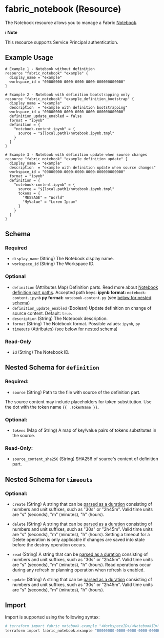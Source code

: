 # fabric_notebook (Resource)

The Notebook resource allows you to manage a Fabric [Notebook](https://docs.microsoft.com/en-us/fabric/data-engineering/how-to-use-notebook).

ℹ️ **Note**

This resource supports Service Principal authentication.

## Example Usage

```hcl
# Example 1 - Notebook without definition
resource "fabric_notebook" "example" {
  display_name = "example"
  workspace_id = "00000000-0000-0000-0000-000000000000"
}

# Example 2 - Notebook with definition bootstrapping only
resource "fabric_notebook" "example_definition_bootstrap" {
  display_name = "example"
  description  = "example with definition bootstrapping"
  workspace_id = "00000000-0000-0000-0000-000000000000"
  definition_update_enabled = false
  format = "ipynb"
  definition = {
    "notebook-content.ipynb" = {
      source = "${local.path}/notebook.ipynb.tmpl"
    }
  }
}

# Example 3 - Notebook with definition update when source changes
resource "fabric_notebook" "example_definition_update" {
  display_name = "example"
  description  = "example with definition update when source changes"
  workspace_id = "00000000-0000-0000-0000-000000000000"
  format = "ipynb"
  definition = {
    "notebook-content.ipynb" = {
      source = "${local.path}/notebook.ipynb.tmpl"
      tokens = {
        "MESSAGE" = "World"
        "MyValue" = "Lorem Ipsum"
      }
    }
  }
}
```

## Schema

### Required

- `display_name` (String) The Notebook display name.
- `workspace_id` (String) The Workspace ID.

### Optional

- `definition` (Attributes Map) Definition parts. Read more about [Notebook definition part paths](https://registry.terraform.io/providers/microsoft/fabric/latest/docs/guides/definition_paths#notebook). Accepted path keys: **ipynb format:** `notebook-content.ipynb` **py format:** `notebook-content.py` (see [below for nested schema](#nested-schema-for-definition))
- `definition_update_enabled` (Boolean) Update definition on change of source content. Default: `true`.
- `description` (String) The Notebook description.
- `format` (String) The Notebook format. Possible values: `ipynb`, `py`
- `timeouts` (Attributes) (see [below for nested schema](#nested-schema-for-timeouts))

### Read-Only

- `id` (String) The Notebook ID.

## Nested Schema for `definition`

### Required:

- `source` (String) Path to the file with source of the definition part.

The source content may include placeholders for token substitution. Use the dot with the token name `{{ .TokenName }}`.

### Optional:

- `tokens` (Map of String) A map of key/value pairs of tokens substitutes in the source.

### Read-Only:

- `source_content_sha256` (String) SHA256 of source's content of definition part.

## Nested Schema for `timeouts`

### Optional:

- `create` (String) A string that can be [parsed as a duration](https://pkg.go.dev/time#ParseDuration) consisting of numbers and unit suffixes, such as "30s" or "2h45m". Valid time units are "s" (seconds), "m" (minutes), "h" (hours).

- `delete` (String) A string that can be [parsed as a duration](https://pkg.go.dev/time#ParseDuration) consisting of numbers and unit suffixes, such as "30s" or "2h45m". Valid time units are "s" (seconds), "m" (minutes), "h" (hours). Setting a timeout for a Delete operation is only applicable if changes are saved into state before the destroy operation occurs.

- `read` (String) A string that can be [parsed as a duration](https://pkg.go.dev/time#ParseDuration) consisting of numbers and unit suffixes, such as "30s" or "2h45m". Valid time units are "s" (seconds), "m" (minutes), "h" (hours). Read operations occur during any refresh or planning operation when refresh is enabled.

- `update` (String) A string that can be [parsed as a duration](https://pkg.go.dev/time#ParseDuration) consisting of numbers and unit suffixes, such as "30s" or "2h45m". Valid time units are "s" (seconds), "m" (minutes), "h" (hours).

## Import

Import is supported using the following syntax:

```bash
# terraform import fabric_notebook.example "<WorkspaceID>/<NotebookID>"
terraform import fabric_notebook.example "00000000-0000-0000-0000-000000000000/11111111-1111-1111-1111-111111111111"
```